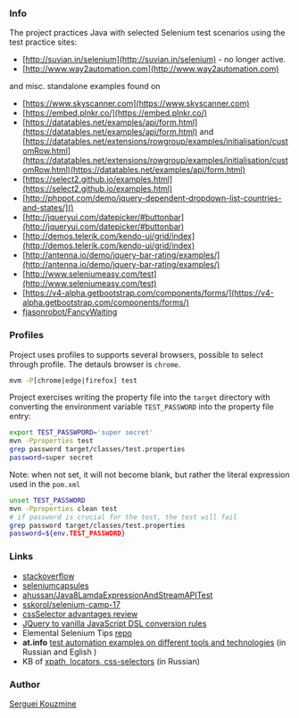 ### Info

The project practices Java with selected Selenium test scenarios using the test practice sites:

  * [http://suvian.in/selenium](http://suvian.in/selenium) - no longer active.
  * [http://www.way2automation.com](http://www.way2automation.com)

  and misc. standalone examples found on

  * [https://www.skyscanner.com](https://www.skyscanner.com)
  * [https://embed.plnkr.co/](https://embed.plnkr.co/)
  * [https://datatables.net/examples/api/form.html](https://datatables.net/examples/api/form.html) and [https://datatables.net/extensions/rowgroup/examples/initialisation/customRow.html](https://datatables.net/extensions/rowgroup/examples/initialisation/customRow.html)(https://datatables.net/examples/api/form.html)
  * [https://select2.github.io/examples.html](https://select2.github.io/examples.html)
  * [http://phppot.com/demo/jquery-dependent-dropdown-list-countries-and-states/]()
  * [http://jqueryui.com/datepicker/#buttonbar](http://jqueryui.com/datepicker/#buttonbar)
  * [http://demos.telerik.com/kendo-ui/grid/index](http://demos.telerik.com/kendo-ui/grid/index)
  * [http://antenna.io/demo/jquery-bar-rating/examples/](http://antenna.io/demo/jquery-bar-rating/examples/)
  * [http://www.seleniumeasy.com/test](http://www.seleniumeasy.com/test)
  * [https://v4-alpha.getbootstrap.com/components/forms/](https://v4-alpha.getbootstrap.com/components/forms/)
 *  [fjasonrobot/FancyWaiting](http://stackoverflow.com/questions/30174546/selenium-filter-with-predicate )


### Profiles

Project uses profiles to supports several browsers, possible to select through profile. The detauls browser is `chrome`.
```cmd
mvm -P[chrome|edge|firefox] test
```
Project exercises writing the property file into the `target` directory with converting the environment variable `TEST_PASSWORD` into
the property file entry:
```sh
export TEST_PASSWPORD='super secret'
mvn -Pproperties test
grep password target/classes/test.properties
password=super secret
```
Note:  when not set, it will not become blank, but rather the literal expression used in the `pom.xml`
```sh
unset TEST_PASSWORD
mvn -Pproperties clean test
# if password is crucial for the test, the test will fail
grep password target/classes/test.properties
password=${env.TEST_PASSWORD}
```

### Links

 * [stackoverflow](http://stackoverflow.com/questions/30174546/selenium-filter-with-predicate)
 * [seleniumcapsules](https://github.com/yujunliang/seleniumcapsules)
 * [ahussan/Java8LamdaExpressionAndStreamAPITest](https://github.com/ahussan/Java8LamdaExpressionAndStreamAPITest)
 * [sskorol/selenium-camp-17](https://github.com/sskorol/selenium-camp-17)
 * [cssSelector advantages review](https://www.pineboat.in/post/css-selectors-selenium-webdriver-find-element-xpath-replaced/)
 * [JQuery to vanilla JavaScript DSL conversion rules](https://gist.github.com/dorokhin/8d47e91676a39c04534ea9633b98dbdb)
 * Elemental Selenium Tips [repo](https://github.com/tourdedave/elemental-selenium-tips) 
 * __at.info__ [test automation examples on different tools and technologies](http://atinfo.github.io/at.info-knowledge-base/)  (in Russian and Eglish )
 * KB of [xpath, locators, css-selectors](https://automated-testing.info/t/sbornik-poleznyh-ssylok-po-razlichnym-lokatoram/5316) (in Russian)

### Author
[Serguei Kouzmine](kouzmine_serguei@yahoo.com)
